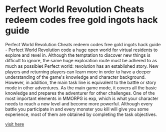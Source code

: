 # Perfect World Revolution Cheats redeem codes free gold ingots hack guide

Perfect World Revolution Cheats redeem codes free gold ingots hack guide - Perfect World Revolution code a huge open world for virtual residents to explore and revel in. Although the temptation to discover new things is difficult to ignore, the same huge exploration route must be adhered to as much as possible《 Perfect world: revolution has an established story. New players and returning players can learn more in order to have a deeper understanding of the game's knowledge and character background. However, in addition, the main task line is equivalent to the battle or story mode in other adventures. As the main game mode, it covers all the basic knowledge and prepares the adventurer for other challenges. One of the most important elements in MMORPG is exp, which is what your character needs to reach a new level and become more powerful. Although every battle you participate in and every monster you kill will give you some experience, most of them are obtained by completing the task objectives.

<a href="https://yintamod.xyz/perfect-world-revolution/">visit here</a>







